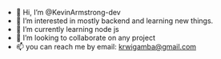 - 👋 Hi, I’m @KevinArmstrong-dev
- 👀 I’m interested in mostly backend and learning new things.
- 🌱 I’m currently learning node js
- 💞️ I’m looking to collaborate on any project
- 📫 you can reach me by email: krwigamba@gmail.com

<!---
KevinArmstrong-dev/KevinArmstrong-dev is a ✨ special ✨ repository because its `README.md` (this file) appears on your GitHub profile.
You can click the Preview link to take a look at your changes.
--->
